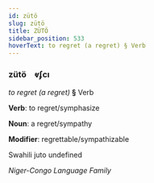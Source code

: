 ```yaml
---
id: zütö
slug: zütö
title: ZÜTÖ
sidebar_position: 533
hoverText: to regret (a regret) § Verb
---
```


### zütö&emsp;<span kind="abugida">ⱴʄcı</span>

*to regret (a regret)* **§** Verb

**Verb**: to regret/symphasize

**Noun**: a regret/sympathy

**Modifier**: regrettable/sympathizable

Swahili juto undefined

*Niger-Congo Language Family*